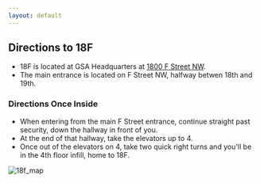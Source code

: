 ```yaml
---
layout: default
---
```


## Directions to 18F

* 18F is located at GSA Headquarters at [1800 F Street NW](https://www.google.com/maps/place/US+General+Services+Administration%E2%80%8E/@38.897196,-77.042575,17z/data=!3m1!4b1!4m2!3m1!1s0x89b7b78942dc6109:0xdb9102820ab2fa6c).
* The main entrance is located on F Street NW, halfway betwen 18th and 19th.

### Directions Once Inside
* When entering from the main F Street entrance, continue straight past security, down the hallway in front of you.  
* At the end of that hallway, take the elevators up to 4.  
* Once out of the elevators on 4, take two quick right turns and you'll be in the 4th floor infill, home to 18F.  

![18f_map](https://cloud.githubusercontent.com/assets/633088/2979965/04c1abc8-dbdc-11e3-9d6a-7230b01933c4.png)









